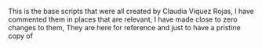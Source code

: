 This is the base scripts that were all created by Claudia Viquez Rojas, I have commented them in places that are relevant,
I have made close to zero changes to them,
They are here for reference and just to have a pristine copy of
